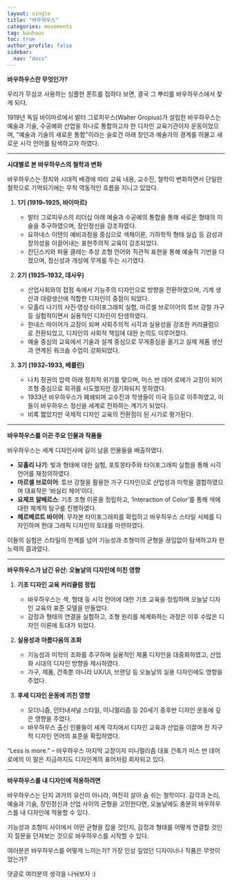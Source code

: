 ```yaml
---
layout: single
title: "바우하우스"
categories: movements
tag: bauhaus
toc: true
author_profile: false
sidebar:
  nav: "docs"
---
```


**바우하우스란 무엇인가?**

우리가 무심코 사용하는 심플한 폰트를 접하다 보면, 결국 그 뿌리를 바우하우스에서 찾게 되다.

1919년 독일 바이마르에서 발터 그로피우스(Walter Gropius)가 설립한 바우하우스는 예술과 기술, 수공예와 산업을 하나로 통합하고자 한 디자인 교육기관이자 운동이었으며, "예술과 기술의 새로운 통합"이라는 슬로건 아래 장인과 예술가의 경계를 허물고 새로운 시각 언어를 탐색하고자 하였다.

---

**시대별로 본 바우하우스의 철학과 변화**

바우하우스는 정치와 시대적 배경에 따라 교육 내용, 교수진, 철학이 변화하면서 단일한 철학으로 기억되기에는 무척 역동적인 흐름을 지니고 있었다.

1. **1기 (1919–1925, 바이마르)**

   - 발터 그로피우스의 리더십 아래 예술과 수공예의 통합을 통해 새로운 형태의 미술을 추구하였으며, 장인정신을 강조하였다.
   - 요하네스 이텐의 예비과정을 중심으로 색채이론, 기하학적 형태 실습 등 감성과 창의성을 이끌어내는 표현주의적 교육이 강조되었다.
   - 칸딘스키와 파울 클레는 추상 조형 언어와 직관적 표현을 통해 예술적 기반을 다졌으며, 정신성과 개성에 무게를 두는 시기였다.

2. **2기 (1925–1932, 데사우)**

   - 산업사회와의 접점 속에서 기능주의 디자인으로 방향을 전환하였으며, 기계 생산과 대량생산에 적합한 디자인이 중점이 되었다.
   - 모홀리 나기의 사진·영상·타이포그래피 실험, 마르셀 브로이어의 튜브 강철 가구 등 실험적이면서 실용적인 디자인이 탄생하였다.
   - 한네스 마이어가 교장이 되며 사회주의적 시각과 실용성을 강조한 커리큘럼으로 전환되었고, 디자인의 사회적 책임에 대한 논의도 이루어졌다.
   - 예술 중심의 교육에서 기술과 설계 중심으로 무게중심을 옮기고 실제 제품 생산과 연계된 워크숍 수업이 강화되었다.

3. **3기 (1932–1933, 베를린)**

   - 나치 정권의 압력 아래 정치적 위기를 맞으며, 미스 반 데어 로에가 교장이 되어 조형 중심으로 회귀를 시도했지만 장기화되지 못하였다.
   - 1933년 바우하우스가 폐쇄되며 교수진과 학생들이 미국 등으로 이주하였고, 이들이 바우하우스 정신을 세계로 전파하는 계기가 되었다.
   - 비록 짧았지만 국제적 디자인 교육의 전환점이 된 시기로 평가된다.

---

**바우하우스를 이끈 주요 인물과 작품들**

바우하우스는 세계 디자인사에 길이 남을 인물들을 배출하였다.

- **모홀리 나기**: 빛과 형태에 대한 실험, 포토몽타주와 타이포그래피 실험을 통해 시각 언어를 재정의하였다.
- **마르셀 브로이어**: 튜브 강철을 활용한 가구 디자인으로 산업성과 미학을 결합하였으며 대표작은 ‘바실리 체어’이다.
- **요제프 알베르스**: 기초 조형 이론을 정립하고, ‘Interaction of Color’를 통해 색에 대한 체계적 탐구를 진행하였다.
- **헤르베르트 바이어**: 무자본 타이포그래피를 확립하고 바우하우스 스타일 서체를 디자인하며 현대 그래픽 디자인의 토대를 마련하였다.

이들의 실험은 스타일의 한계를 넘어 기능성과 조형미의 균형을 끊임없이 탐색하고자 한 노력의 결과였다.

---

**바우하우스가 남긴 유산: 오늘날의 디자인에 미친 영향**

1. **기초 디자인 교육 커리큘럼 정립**

   - 바우하우스는 색, 형태 등 시각 언어에 대한 기초 교육을 정립하며 오늘날 디자인 교육의 표준 모델을 만들었다.
   - 감정과 형태의 연결을 실험하고, 조형 원리를 체계화하는 과정은 이후 수많은 디자인 이론에 토대가 되었다.

2. **실용성과 아름다움의 조화**

   - 기능성과 미학의 조화를 추구하며 실용적인 제품 디자인을 대중화하였고, 산업화 시대의 디자인 방향을 제시하였다.
   - 가구, 제품, 건축뿐 아니라 UX/UI, 브랜딩 등 오늘날의 실용 디자인에도 영향을 주었다.

3. **후세 디자인 운동에 끼친 영향**

   - 모더니즘, 인터내셔널 스타일, 미니멀리즘 등 20세기 중후반 디자인 운동에 깊은 영향을 주었다.
   - 바우하우스 출신 인물들이 세계 각지에서 디자인 교육과 산업을 이끌며 전 지구적 디자인 언어의 표준을 확립하였다.

“Less is more.” – 바우하우스 마지막 교장이자 미니멀리즘 대표 건축가 미스 반 데어 로에의 이 말은 지금까지도 디자인계의 표어처럼 회자되고 있다.

---

**바우하우스를 내 디자인에 적용하려면**

바우하우스는 단지 과거의 유산이 아니라, 여전히 살아 숨 쉬는 철학이다. 감각과 논리, 예술과 기술, 장인정신과 산업 사이의 균형을 고민한다면, 오늘날에도 충분히 바우하우스를 내 디자인에 적용할 수 있다.

기능성과 조형미 사이에서 어떤 균형을 잡을 것인지, 감정과 형태를 어떻게 연결할 것인지 질문을 던져보는 것으로 바우하우스를 시작할 수 있다.

여러분은 바우하우스를 어떻게 느끼는가?
가장 인상 깊었던 디자이너나 작품은 무엇이었는가?

댓글로 여러분의 생각을 나눠보자 :)
